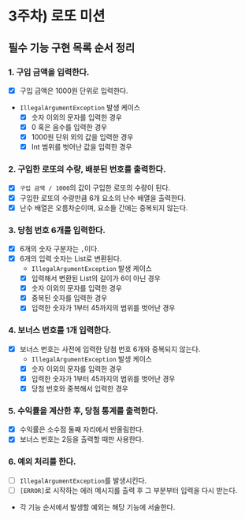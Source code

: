 # 3주차) 로또 미션

## 필수 기능 구현 목록 순서 정리

### 1. 구입 금액을 입력한다.
- [x] 구입 금액은 1000원 단위로 입력한다.
- ``IllegalArgumentException`` 발생 케이스
  - [x] 숫자 이외의 문자를 입력한 경우
  - [x] 0 혹은 음수를 입력한 경우
  - [x] 1000원 단위 외의 값을 입력한 경우
  - [x] Int 범위를 벗어난 값을 입력한 경우

### 2. 구입한 로또의 수량, 배분된 번호를 출력한다.
- [x] ``구입 금액 / 1000``의 값이 구입한 로또의 수량이 된다.
- [x] 구입한 로또의 수량만큼 6개 요소의 난수 배열을 출력한다.
- [x] 난수 배열은 오름차순이며, 요소들 간에는 중복되지 않는다.

### 3. 당첨 번호 6개를 입력한다.
- [x] 6개의 숫자 구분자는 ``,``이다.
- [x] 6개의 입력 숫자는 List<Integer>로 변환된다.
  - ``IllegalArgumentException`` 발생 케이스
  - [x] 입력해서 변환된 List<Integer>의 길이가 6이 아닌 경우
  - [x] 숫자 이외의 문자를 입력한 경우
  - [x] 중복된 숫자를 입력한 경우
  - [x] 입력한 숫자가 1부터 45까지의 범위를 벗어난 경우

### 4. 보너스 번호를 1개 입력한다.
- [x] 보너스 번호는 사전에 입력한 당첨 번호 6개와 중복되지 않는다.
  - ``IllegalArgumentException`` 발생 케이스
  - [x] 숫자 이외의 문자를 입력한 경우
  - [x] 입력한 숫자가 1부터 45까지의 범위를 벗어난 경우
  - [x] 당첨 번호와 중복해서 입력한 경우

### 5. 수익률을 계산한 후, 당첨 통계를 출력한다.
- [x] 수익률은 소수점 둘째 자리에서 반올림한다.
- [x] 보너스 번호는 2등을 출력할 때만 사용한다.

### 6. 예외 처리를 한다.
- [ ] ``IllegalArgumentException``를 발생시킨다.
- [ ] ``[ERROR]``로 시작하는 에러 메시지를 출력 후 그 부분부터 입력을 다시 받는다.
- 각 기능 순서에서 발생할 예외는 해당 기능에 서술한다.